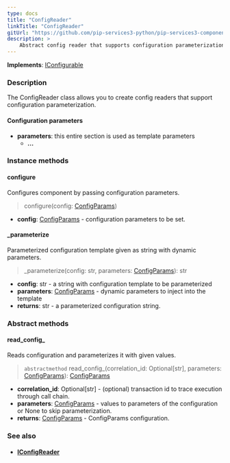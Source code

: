 ```yaml
---
type: docs
title: "ConfigReader"
linkTitle: "ConfigReader"
gitUrl: "https://github.com/pip-services3-python/pip-services3-components-python"
description: >
    Abstract config reader that supports configuration parameterization.
---
```


**Implements**: [IConfigurable](../../../commons/config/iconfigurable)

### Description

The ConfigReader class allows you to create config readers that support configuration parameterization.

#### Configuration parameters
- **parameters**: this entire section is used as template parameters
    - **...**


### Instance methods

#### configure
Configures component by passing configuration parameters.

>  configure(config: [ConfigParams](../../../commons/config/config_params))

- **config**: [ConfigParams](../../../commons/config/config_params) - configuration parameters to be set.


#### _parameterize
Parameterized configuration template given as string with dynamic parameters.

>  _parameterize(config: str, parameters: [ConfigParams](../../../commons/config/config_params)): str

- **config**: str - a string with configuration template to be parameterized
- **parameters**: [ConfigParams](../../../commons/config/config_params) - dynamic parameters to inject into the template
- **returns**: str - a parameterized configuration string.

### Abstract methods

#### read_config_
Reads configuration and parameterizes it with given values.

> `abstractmethod` read_config_(correlation_id: Optional[str], parameters: [ConfigParams](../../../commons/config/config_params)): [ConfigParams](../../../commons/config/config_params)

- **correlation_id**: Optional[str] - (optional) transaction id to trace execution through call chain.
- **parameters**: [ConfigParams](../../../commons/config/config_params) - values to parameters of the configuration or None to skip parameterization.
- **returns**: [ConfigParams](../../../commons/config/config_params) - ConfigParams configuration.



### See also
- #### [IConfigReader](../iconfigReader)
